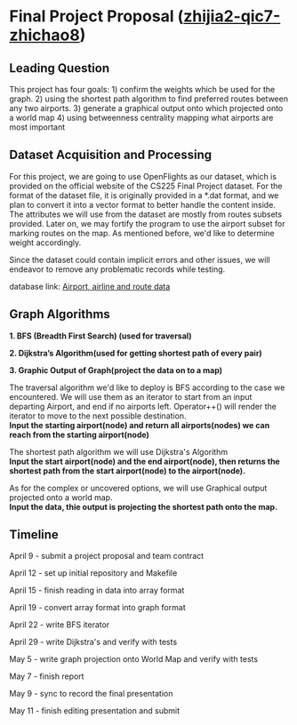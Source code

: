 # Final Project Proposal ([zhijia2-qic7-zhichao8](https://github-dev.cs.illinois.edu/cs225-sp21/zhijia2-qic7-zhichao8))

## Leading Question

This project has four goals: 1) confirm the weights which be used for the graph. 2) using the shortest path algorithm to find preferred routes between any two airports. 3) generate a graphical output onto which projected onto a world map 4) using betweenness centrality mapping what airports are most important

## Dataset Acquisition and Processing

For this project, we are going to use OpenFlights as our dataset, which is provided on the official website of the CS225 Final Project dataset. For the format of the dataset file, it is originally provided in a \*.dat format, and we plan to convert it into a vector format to better handle the content inside. The attributes we will use from the dataset are mostly from routes subsets provided. Later on, we may fortify the program to use the airport subset for marking routes on the map. As mentioned before, we&#39;d like to determine weight accordingly.

Since the dataset could contain implicit errors and other issues, we will endeavor to remove any problematic records while testing.

database link: [Airport, airline and route data](https://openflights.org/data.html)
## Graph Algorithms
**1. BFS (Breadth First Search) (used for traversal)**

**2. Dijkstra’s Algorithm(used for getting shortest path of every pair)**

**3. Graphic Output of Graph(project the data on to a map)**  

The traversal algorithm we&#39;d like to deploy is BFS according to the case we encountered. We will use them as an iterator to start from an input departing Airport, and end if no airports left. Operator++() will render the iterator to move to the next possible destination.  
**Input the starting airport(node) and return all airports(nodes) we can reach from the starting airport(node)**  

The shortest path algorithm we will use Dijkstra&#39;s Algorithm    
**Input the start airport(node) and the end airport(node), then returns the shortest path from the start airport(node) to the airport(node).** 

As for the complex or uncovered options, we will use Graphical output projected onto a world map.   
**Input the data, thie output is projecting the shortest path onto the map.**

## Timeline

April 9 - submit a project proposal and team contract

April 12 - set up initial repository and Makefile

April 15 - finish reading in data into array format

April 19 - convert array format into graph format

April 22 - write BFS iterator

April 29 - write Dijkstra's and verify with tests

May 5 - write graph projection onto World Map and verify with tests

May 7 - finish report

May 9 - sync to record the final presentation

May 11 - finish editing presentation and submit
